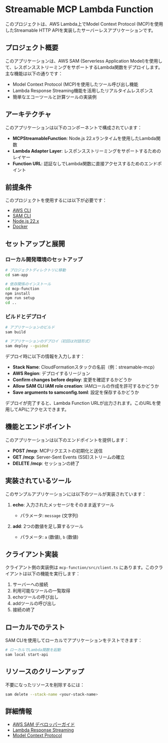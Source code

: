 # Streamable MCP Lambda Function

このプロジェクトは、AWS Lambda上でModel Context Protocol (MCP)を使用したStreamable HTTP APIを実装したサーバーレスアプリケーションです。

## プロジェクト概要

このアプリケーションは、AWS SAM (Serverless Application Model)を使用して、レスポンスストリーミングをサポートするLambda関数をデプロイします。主な機能は以下の通りです：

- Model Context Protocol (MCP)を使用したツール呼び出し機能
- Lambda Response Streaming機能を活用したリアルタイムレスポンス
- 簡単なエコーツールと計算ツールの実装例

## アーキテクチャ

このアプリケーションは以下のコンポーネントで構成されています：

- **MCPStreamableFunction**: Node.js 22.xランタイムを使用したLambda関数
- **Lambda Adapter Layer**: レスポンスストリーミングをサポートするためのレイヤー
- **Function URL**: 認証なしでLambda関数に直接アクセスするためのエンドポイント

## 前提条件

このプロジェクトを使用するには以下が必要です：

- [AWS CLI](https://aws.amazon.com/cli/)
- [SAM CLI](https://docs.aws.amazon.com/serverless-application-model/latest/developerguide/serverless-sam-cli-install.html)
- [Node.js 22.x](https://nodejs.org/en/)
- [Docker](https://www.docker.com/products/docker-desktop)

## セットアップと展開

### ローカル開発環境のセットアップ

```bash
# プロジェクトディレクトリに移動
cd sam-app

# 依存関係のインストール
cd mcp-function
npm install
npm run setup
cd ..
```

### ビルドとデプロイ

```bash
# アプリケーションのビルド
sam build

# アプリケーションのデプロイ（初回は対話形式）
sam deploy --guided
```

デプロイ時に以下の情報を入力します：

- **Stack Name**: CloudFormationスタックの名前（例：streamable-mcp）
- **AWS Region**: デプロイするリージョン
- **Confirm changes before deploy**: 変更を確認するかどうか
- **Allow SAM CLI IAM role creation**: IAMロールの作成を許可するかどうか
- **Save arguments to samconfig.toml**: 設定を保存するかどうか

デプロイが完了すると、Lambda Function URLが出力されます。このURLを使用してAPIにアクセスできます。

## 機能とエンドポイント

このアプリケーションは以下のエンドポイントを提供します：

- **POST /mcp**: MCPリクエストの初期化と送信
- **GET /mcp**: Server-Sent Events (SSE)ストリームの確立
- **DELETE /mcp**: セッションの終了

## 実装されているツール

このサンプルアプリケーションには以下のツールが実装されています：

1. **echo**: 入力されたメッセージをそのまま返すツール
   - パラメータ: `message` (文字列)

2. **add**: 2つの数値を足し算するツール
   - パラメータ: `a` (数値), `b` (数値)

## クライアント実装

クライアント側の実装例は `mcp-function/src/client.ts` にあります。このクライアントは以下の機能を実行します：

1. サーバーへの接続
2. 利用可能なツールの一覧取得
3. echoツールの呼び出し
4. addツールの呼び出し
5. 接続の終了

## ローカルでのテスト

SAM CLIを使用してローカルでアプリケーションをテストできます：

```bash
# ローカルでLambda関数を起動
sam local start-api
```

## リソースのクリーンアップ

不要になったリソースを削除するには：

```bash
sam delete --stack-name <your-stack-name>
```

## 詳細情報

- [AWS SAM デベロッパーガイド](https://docs.aws.amazon.com/serverless-application-model/latest/developerguide/what-is-sam.html)
- [Lambda Response Streaming](https://docs.aws.amazon.com/lambda/latest/dg/configuration-response-streaming.html)
- [Model Context Protocol](https://github.com/anthropics/model-context-protocol)
